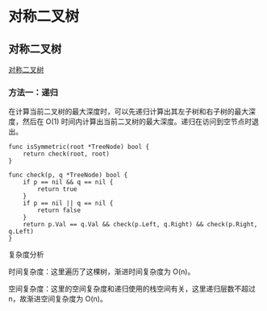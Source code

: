 # 对称二叉树


## 对称二叉树
[对称二叉树](https://leetcode.cn/problems/symmetric-tree/solutions/268109/dui-cheng-er-cha-shu-by-leetcode-solution/)
### 方法一：递归
在计算当前二叉树的最大深度时，可以先递归计算出其左子树和右子树的最大深度，然后在 O(1) 时间内计算出当前二叉树的最大深度。递归在访问到空节点时退出。
```golang
func isSymmetric(root *TreeNode) bool {
    return check(root, root)
}

func check(p, q *TreeNode) bool {
    if p == nil && q == nil {
        return true
    }
    if p == nil || q == nil {
        return false
    }
    return p.Val == q.Val && check(p.Left, q.Right) && check(p.Right, q.Left)
}
```
复杂度分析

时间复杂度：这里遍历了这棵树，渐进时间复杂度为 O(n)。

空间复杂度：这里的空间复杂度和递归使用的栈空间有关，这里递归层数不超过 n，故渐进空间复杂度为 O(n)。
